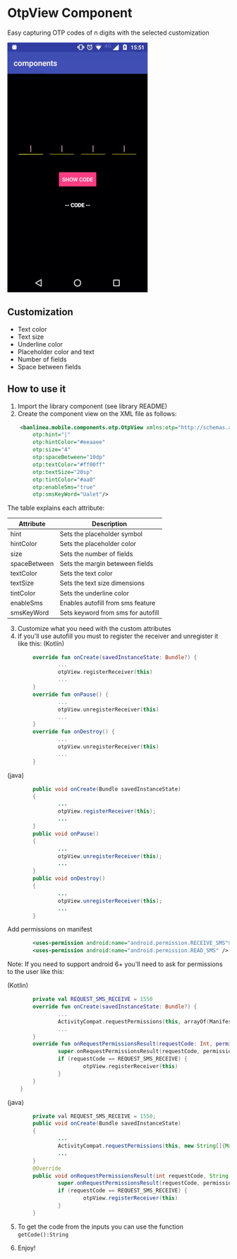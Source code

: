 # OtpView Component
Easy capturing OTP codes of n digits with the selected customization

![otp gif preview](./otpGif.gif)
## Customization
- Text color
- Text size
- Underline color
- Placeholder color and text
- Number of fields
- Space between fields

## How to use it
1. Import the library component (see library README)
2. Create the component view on the XML file as follows:
```xml
    <banlinea.mobile.components.otp.OtpView xmlns:otp="http://schemas.android.com/apk/res-auto"
        otp:hint="|"
        otp:hintColor="#eeaaee"
        otp:size="4"
        otp:spaceBetween="10dp"
        otp:textColor="#ff00ff"
        otp:textSize="20sp"
        otp:tintColor="#aa0"
        otp:enableSms="true"
        otp:smsKeyWord="Ualet"/>
```

The table explains each attribute:

|     Attribute     |           Description              |
| ----------------- | ---------------------------------- |
| hint              | Sets the placeholder symbol        |
| hintColor         | Sets the placeholder color         |
| size              | Sets the number of fields          |
| spaceBetween      | Sets the margin beteween fields    |
| textColor         | Sets the text color                |
| textSize          | Sets the text size dimensions      |
| tintColor         | Sets the underline color           |
| enableSms         | Enables autofill from sms feature  |
| smsKeyWord        | Sets keyword from sms for autofill |

3. Customize what you need with the custom attributes
4. If you'll use autofill you must to register the receiver and unregister it like this:
(Kotlin)
```kotlin
        override fun onCreate(savedInstanceState: Bundle?) {
                ...
                otpView.registerReceiver(this)
                ...
        }
        override fun onPause() {
                ...
                otpView.unregisterReceiver(this)
                ...
        }
        override fun onDestroy() {
                ...
                otpView.unregisterReceiver(this)
                ...
        }
```
(java)
```java
        public void onCreate(Bundle savedInstanceState)
        {
                ...
                otpView.registerReceiver(this);
                ...
        }
        public void onPause()
        {
                ...
                otpView.unregisterReceiver(this);
                ...
        }
        public void onDestroy()
        {
                ...
                otpView.unregisterReceiver(this);
                ...
        }
```

Add permissions on manifest

```xml
        <uses-permission android:name="android.permission.RECEIVE_SMS"></uses-permission>
        <uses-permission android:name="android.permission.READ_SMS" />
```
Note:
If you need to support android 6+ you'll need to ask for permissions to the user like this:

(Kotlin)
```kotlin
        private val REQUEST_SMS_RECEIVE = 1550
        override fun onCreate(savedInstanceState: Bundle?) {
                ...
                ActivityCompat.requestPermissions(this, arrayOf(Manifest.permission.RECEIVE_SMS), REQUEST_SMS_RECEIVE)
                ...
        }
        override fun onRequestPermissionsResult(requestCode: Int, permissions: Array<out String>, grantResults: IntArray) {
                super.onRequestPermissionsResult(requestCode, permissions, grantResults)
                if (requestCode == REQUEST_SMS_RECEIVE) {
                        otpView.registerReceiver(this)
                }
        }
    }
```
(java)
```java
        private val REQUEST_SMS_RECEIVE = 1550;
        public void onCreate(Bundle savedInstanceState)
        {
                ...
                ActivityCompat.requestPermissions(this, new String[]{Manifest.permission.RECEIVE_SMS}, REQUEST_SMS_RECEIVE);
                ...
        }
        @Override
        public void onRequestPermissionsResult(int requestCode, String permissions[], int[] grantResults) {
                super.onRequestPermissionsResult(requestCode, permissions, grantResults);
                if (requestCode == REQUEST_SMS_RECEIVE) {
                        otpView.registerReceiver(this)
                }
        }
```

5. To get the code from the inputs you can use the function ```getCode():String```

5. Enjoy!


